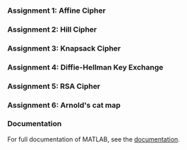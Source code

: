 ### Assignment 1: Affine Cipher

### Assignment 2: Hill Cipher

### Assignment 3: Knapsack Cipher

### Assignment 4: Diffie-Hellman Key Exchange

### Assignment 5: RSA Cipher

### Assignment 6: Arnold's cat map

### Documentation

For full documentation of MATLAB, see the [documentation](https://es.mathworks.com/help/matlab/).
